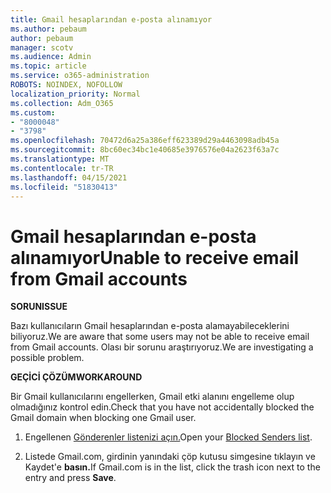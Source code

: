 ```yaml
---
title: Gmail hesaplarından e-posta alınamıyor
ms.author: pebaum
author: pebaum
manager: scotv
ms.audience: Admin
ms.topic: article
ms.service: o365-administration
ROBOTS: NOINDEX, NOFOLLOW
localization_priority: Normal
ms.collection: Adm_O365
ms.custom:
- "8000048"
- "3798"
ms.openlocfilehash: 70472d6a25a386eff623389d29a4463098adb45a
ms.sourcegitcommit: 8bc60ec34bc1e40685e3976576e04a2623f63a7c
ms.translationtype: MT
ms.contentlocale: tr-TR
ms.lasthandoff: 04/15/2021
ms.locfileid: "51830413"
---
```

# <a name="unable-to-receive-email-from-gmail-accounts"></a><span data-ttu-id="3d8f0-102">Gmail hesaplarından e-posta alınamıyor</span><span class="sxs-lookup"><span data-stu-id="3d8f0-102">Unable to receive email from Gmail accounts</span></span>

<span data-ttu-id="3d8f0-103">**SORUN**</span><span class="sxs-lookup"><span data-stu-id="3d8f0-103">**ISSUE**</span></span>

<span data-ttu-id="3d8f0-104">Bazı kullanıcıların Gmail hesaplarından e-posta alamayabileceklerini biliyoruz.</span><span class="sxs-lookup"><span data-stu-id="3d8f0-104">We are aware that some users may not be able to receive email from Gmail accounts.</span></span> <span data-ttu-id="3d8f0-105">Olası bir sorunu araştırıyoruz.</span><span class="sxs-lookup"><span data-stu-id="3d8f0-105">We are investigating a possible problem.</span></span>

<span data-ttu-id="3d8f0-106">**GEÇİCİ ÇÖZÜM**</span><span class="sxs-lookup"><span data-stu-id="3d8f0-106">**WORKAROUND**</span></span>

<span data-ttu-id="3d8f0-107">Bir Gmail kullanıcılarını engellerken, Gmail etki alanını engelleme olup olmadığınız kontrol edin.</span><span class="sxs-lookup"><span data-stu-id="3d8f0-107">Check that you have not accidentally blocked the Gmail domain when blocking one Gmail user.</span></span>

1. <span data-ttu-id="3d8f0-108">Engellenen [Gönderenler listenizi açın.](https://go.microsoft.com/fwlink/?linkid=2121010)</span><span class="sxs-lookup"><span data-stu-id="3d8f0-108">Open your [Blocked Senders list](https://go.microsoft.com/fwlink/?linkid=2121010).</span></span>

2. <span data-ttu-id="3d8f0-109">Listede Gmail.com, girdinin yanındaki çöp kutusu simgesine tıklayın ve Kaydet'e **basın.**</span><span class="sxs-lookup"><span data-stu-id="3d8f0-109">If Gmail.com is in the list, click the trash icon next to the entry and press **Save**.</span></span>
